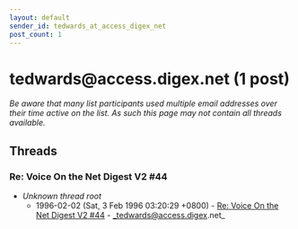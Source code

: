 ```yaml
---
layout: default
sender_id: tedwards_at_access_digex_net
post_count: 1
---
```


# tedwards<span>@</span>access.digex.net (1 post)

_Be aware that many list participants used multiple email addresses over their time active on the list. As such this page may not contain all threads available._

## Threads

### Re: Voice On the Net Digest V2 #44
+ _Unknown thread root_
  + 1996-02-02 (Sat, 3 Feb 1996 03:20:29 +0800) - [Re: Voice On the Net Digest V2 #44](/archive/1996/02/a2cff798cd0af59317328cbe953b53706103cab30019d8dce91bdf349f322949) - _tedwards@access.digex.net_

